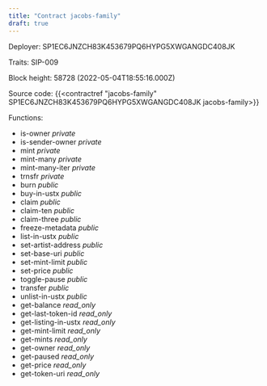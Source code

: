 ```yaml
---
title: "Contract jacobs-family"
draft: true
---
```

Deployer: SP1EC6JNZCH83K453679PQ6HYPG5XWGANGDC408JK

Traits:
SIP-009 



Block height: 58728 (2022-05-04T18:55:16.000Z)

Source code: {{<contractref "jacobs-family" SP1EC6JNZCH83K453679PQ6HYPG5XWGANGDC408JK jacobs-family>}}

Functions:

* is-owner _private_
* is-sender-owner _private_
* mint _private_
* mint-many _private_
* mint-many-iter _private_
* trnsfr _private_
* burn _public_
* buy-in-ustx _public_
* claim _public_
* claim-ten _public_
* claim-three _public_
* freeze-metadata _public_
* list-in-ustx _public_
* set-artist-address _public_
* set-base-uri _public_
* set-mint-limit _public_
* set-price _public_
* toggle-pause _public_
* transfer _public_
* unlist-in-ustx _public_
* get-balance _read_only_
* get-last-token-id _read_only_
* get-listing-in-ustx _read_only_
* get-mint-limit _read_only_
* get-mints _read_only_
* get-owner _read_only_
* get-paused _read_only_
* get-price _read_only_
* get-token-uri _read_only_
